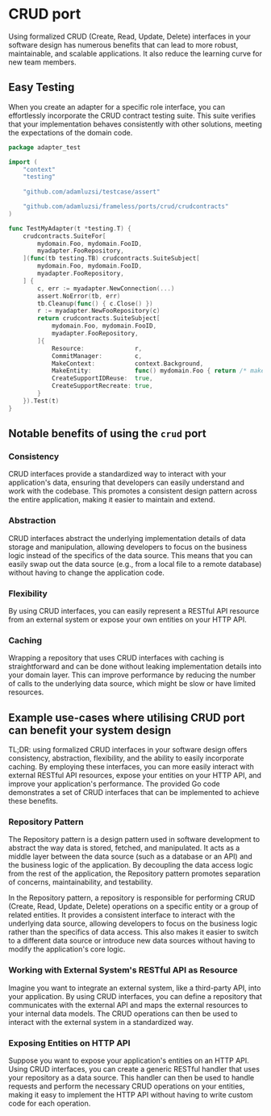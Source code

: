 # CRUD port

Using formalized CRUD (Create, Read, Update, Delete) interfaces in your software design has numerous benefits
that can lead to more robust, maintainable, and scalable applications.
It also reduce the learning curve for new team members.

## Easy Testing

When you create an adapter for a specific role interface, 
you can effortlessly incorporate the CRUD contract testing suite. 
This suite verifies that your implementation behaves consistently with other solutions, 
meeting the expectations of the domain code.

```go
package adapter_test

import (
	"context"
	"testing"
	
	"github.com/adamluzsi/testcase/assert"

	"github.com/adamluzsi/frameless/ports/crud/crudcontracts"
)

func TestMyAdapter(t *testing.T) {
	crudcontracts.SuiteFor[
		mydomain.Foo, mydomain.FooID,
		myadapter.FooRepository,
	](func(tb testing.TB) crudcontracts.SuiteSubject[
		mydomain.Foo, mydomain.FooID,
		myadapter.FooRepository,
	] {
		c, err := myadapter.NewConnection(...)
		assert.NoError(tb, err)
		tb.Cleanup(func() { c.Close() })
		r := myadapter.NewFooRepository(c)
		return crudcontracts.SuiteSubject[
			mydomain.Foo, mydomain.FooID,
			myadapter.FooRepository,
		]{
			Resource:              r,
			CommitManager:         c,
			MakeContext:           context.Background,
			MakeEntity:            func() mydomain.Foo { return /* make random Entity here without ID */ },
			CreateSupportIDReuse:  true,
			CreateSupportRecreate: true,
		}
	}).Test(t)
}
```

## Notable benefits of using the `crud` port

### Consistency

CRUD interfaces provide a standardized way to interact with your application's data, 
ensuring that developers can easily understand and work with the codebase. 
This promotes a consistent design pattern across the entire application, making it easier to maintain and extend.

### Abstraction

CRUD interfaces abstract the underlying implementation details of data storage and manipulation, 
allowing developers to focus on the business logic instead of the specifics of the data source. 
This means that you can easily swap out the data source (e.g., from a local file to a remote database) 
without having to change the application code.

### Flexibility 

By using CRUD interfaces, you can easily represent a RESTful API resource from an external system 
or expose your own entities on your HTTP API.

### Caching

Wrapping a repository that uses CRUD interfaces with caching is straightforward 
and can be done without leaking implementation details into your domain layer. 
This can improve performance by reducing the number of calls to the underlying data source, 
which might be slow or have limited resources.

## Example use-cases where utilising CRUD port can benefit your system design

TL;DR: using formalized CRUD interfaces in your software design offers consistency, abstraction, flexibility,
and the ability to easily incorporate caching.
By employing these interfaces, you can more easily interact with external RESTful API resources,
expose your entities on your HTTP API, and improve your application's performance. 
The provided Go code demonstrates a set of CRUD interfaces that can be implemented to achieve these benefits.

### Repository Pattern

The Repository pattern is a design pattern used in software development 
to abstract the way data is stored, fetched, and manipulated. 
It acts as a middle layer between the data source (such as a database or an API) 
and the business logic of the application. By decoupling the data access logic from the rest of the application,
the Repository pattern promotes separation of concerns, maintainability, and testability.

In the Repository pattern, a repository is responsible for performing CRUD (Create, Read, Update, Delete) operations
on a specific entity or a group of related entities. 
It provides a consistent interface to interact with the underlying data source, 
allowing developers to focus on the business logic rather than the specifics of data access. 
This also makes it easier to switch to a different data source 
or introduce new data sources without having to modify the application's core logic.

### Working with External System's RESTful API as Resource

Imagine you want to integrate an external system, like a third-party API, into your application.
By using CRUD interfaces, you can define a repository that communicates with the external API
and maps the external resources to your internal data models.
The CRUD operations can then be used to interact with the external system in a standardized way.

### Exposing Entities on HTTP API

Suppose you want to expose your application's entities on an HTTP API.
Using CRUD interfaces, you can create a generic RESTful handler that uses your repository as a data source.
This handler can then be used to handle requests and perform the necessary CRUD operations on your entities,
making it easy to implement the HTTP API without having to write custom code for each operation.
